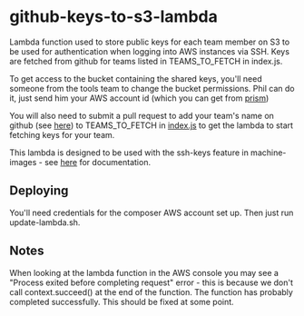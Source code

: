 github-keys-to-s3-lambda
========================
Lambda function used to store public keys for each team member on S3 to be
used for authentication when logging into AWS instances via SSH. Keys are
fetched from github for teams listed in TEAMS_TO_FETCH in index.js.

To get access to the bucket containing the shared keys, you'll need someone from the
tools team to change the bucket permissions. Phil can do it, just send him your
AWS account id (which you can get from [prism](http://prism.gutools.co.uk/sources))

You will also need to submit a pull request to add your team's name on github (see [here](https://github.com/orgs/guardian/teams)) to TEAMS_TO_FETCH in
[index.js](https://github.com/guardian/github-keys-to-s3-lambda/blob/master/index.js)
to get the lambda to start fetching keys for your team.

This lambda is designed to be used with the ssh-keys feature in machine-images - see [here](https://github.com/guardian/machine-images/tree/master/packer/resources/features/ssh-keys) for documentation.

Deploying
---------
You'll need credentials for the composer AWS account set up. Then just run
update-lambda.sh.

Notes
-----
When looking at the lambda function in the AWS console you may see a
"Process exited before completing request" error - this is because we don't call
context.succeed() at the end of the function. The function has probably completed
successfully. This should be fixed at some point.
